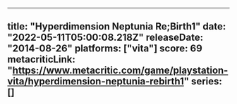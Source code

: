 
---
title: "Hyperdimension Neptunia Re;Birth1"
date: "2022-05-11T05:00:08.218Z"
releaseDate: "2014-08-26"
platforms: ["vita"]
score: 69
metacriticLink: "https://www.metacritic.com/game/playstation-vita/hyperdimension-neptunia-rebirth1"
series: []
---
